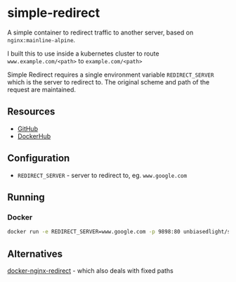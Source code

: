 # simple-redirect

A simple container to redirect traffic to another server, based on `nginx:mainline-alpine`.

I built this to use inside a kubernetes cluster to route `www.example.com/<path>` to
`example.com/<path>` 

Simple Redirect requires a single environment variable `REDIRECT_SERVER` which is the server
to redirect to. The original scheme and path of the request are maintained.

## Resources

- [GitHub](https://github.com/kevinoneill/simple-redirect)
- [DockerHub](https://hub.docker.com/r/unbiasedlight/simple-redirect/)

## Configuration

- `REDIRECT_SERVER` - server to redirect to, eg. `www.google.com`
    
## Running

### Docker

```sh
docker run -e REDIRECT_SERVER=www.google.com -p 9898:80 unbiasedlight/simple-redirect
```

## Alternatives

[docker-nginx-redirect](https://github.com/schmunk42/docker-nginx-redirect/) - which also deals with fixed paths
